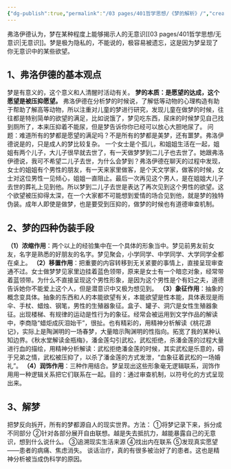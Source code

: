 ```yaml
---
{"dg-publish":true,"permalink":"/03 pages/401哲学思想/《梦的解析》/","created":"2024-11-30T20:44:36.930+08:00","updated":"2025-03-04T13:32:38.876+08:00"}
---
```


弗洛伊德认为，梦在某种程度上能够揭示人的无意识[[03 pages/401哲学思想/无意识\|无意识]]。梦是极为隐私的，不能说的，极容易被遗忘，这是因为梦呈现了你无意识中的某些欲望。
## 1、弗洛伊德的基本观点
梦是有意义的，这个意义和人清醒时活动有关。
**梦的本质：是愿望的达成，这个愿望是被压抑愿望。**
弗洛伊德在分析梦的时候说，了解低等动物的心理构造有助于帮助了解高等动物，所以注重对儿童的梦进行研究，发现儿童在做梦的时候，往往都是特别简单的欲望的满足，比如说饿了，梦见吃东西，尿床的时候梦见自己找到厕所了，本来压抑着不能尿，但是梦告诉你你已经可以放心大胆地尿了。
问题：难道所有的梦都是愿望的满足吗？不是所有的梦都是美梦，还有噩梦。弗洛伊德说是的，只是成人的梦比较复杂。
一个女士是个孤儿，和姐姐生活在一起，姐姐有两个儿子，大儿子很早就去世了，有一天做梦梦到二儿子也去世了。她跟弗洛伊德说，我可不希望二儿子去世，为什么会梦到？弗洛伊德在聊天的过程中发现，女士的姐姐有个男性的朋友，有一天来家里做客，是个天文学家，做客的时候，女士对这位男性一见倾心，姐姐一直阻止。最后一次再见这个男人，是在姐姐大儿子去世的葬礼上见到他。所以梦到二儿子去世是表达了再次见到这个男性的欲望。这个欲望被压抑得太深，在一个大家都不可能想到爱情的场合见到他，就是梦的独特伪装。成年人即使是做梦，也是要受到压抑的，做梦的时候也有道德审查机制。
## 2、梦的四种伪装手段
**（1）浓缩作用**：两个以上的经验集中在一个具体的形象当中。梦见前男友前女友，名字是熟悉的好朋友的名字。梦见聚会，小学同学、中学同学、大学同学全都在桌上。
**（2）移置作用**：把重要的内容转移到无关紧要的事情上，直接呈现审查通不过。女士做梦梦见家里边挂着蓝色领带，原来是女士有一个暗恋对象，经常带着蓝领带。为什么不直接呈现这个男性形象，是因为这个男性是个有妇之夫，道德告诉她你不能爱上这个人，但是潜意识中又极为想见到。
**（3）象征作用**：抽象的概念变具体。抽象的东西和人的本能欲望有关，本能欲望是性本能，具体表现是雨伞、手杖、蜡烛、钢笔，男性的生殖器象征。盒子、罐子、洞穴是女性生殖器象征。出现楼梯、有规律的运动是性行为的象征。经常会被运用到文学作品的解读中，李商隐“蜡炬成灰泪始干”，很扯。也有精彩的，用精神分析解读《桃花源记》，实际上是陶渊明的一场春梦，大量暗示陶渊明的性指向。拓宽了我的某种认知边界。《秋水堂解读金瓶梅》，潘金莲勾引武松，武松拒绝，杀潘金莲的过程大量进行血的描绘，用精神分析解读：武松拒绝潘金莲的时候，其实武松是乐意的，碍于兄弟之情，武松被压抑了，以杀了潘金莲的方式发泄，“血象征着武松的一场婚礼”。
**（4）润饰作用**：三种作用结合。梦呈现出这些形象毫无逻辑联系，润饰作用用一种逻辑关系把它们联系在一起。目的：通过审查机制，以符号化的方式呈现出来。
## 3、解梦
把梦反向拆开，所有的梦都源自人的现实世界。方法：
①将梦记录下来，拆分成不同部分
②针对各部分展开自由联想。越是失去抵抗力，越能暴露自己的无意识，想到什么说什么。
③追溯现实生活来源
④找出内在联系
⑤发现真实愿望——患者的病痛、焦虑消失。
谈话治疗，真的有很多被治好了的患者。这也是精神分析被当成伪科学的原因。